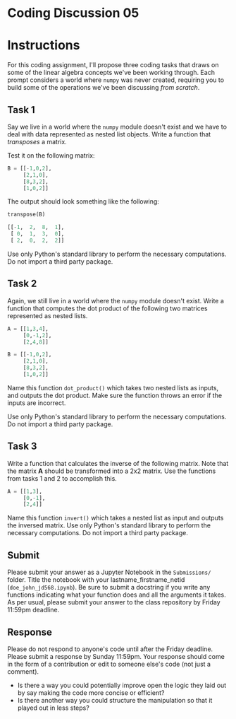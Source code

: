 # Coding Discussion 05

# Instructions

For this coding assignment, I'll propose three coding tasks that draws on some of the linear algebra concepts we've been working through. Each prompt considers a world where `numpy` was never created, requiring you to build some of the operations we've been discussing _from scratch_.

## Task 1

Say we live in a world where the `numpy` module doesn't exist and we have to deal with data represented as nested list objects. Write a function that _transposes_ a matrix.

Test it on the following matrix:

```Python
B = [[-1,0,2],
     [2,1,0],
     [8,3,2],
     [1,0,2]]
```

The output should look something like the following:

```Python
transpose(B)

[[-1,  2,  8,  1],
 [ 0,  1,  3,  0],
 [ 2,  0,  2,  2]]
```

Use only Python's standard library to perform the necessary computations. Do not import a third party package.


## Task 2

Again, we still live in a world where the `numpy` module doesn't exist. Write a function that computes the dot product of the following two matrices represented as nested lists.

```python
A = [[1,3,4],
     [0,-1,2],
     [2,4,8]]

B = [[-1,0,2],
     [2,1,0],
     [8,3,2],
     [1,0,2]]
```

Name this function `dot_product()` which takes two nested lists as inputs, and outputs the dot product. Make sure the function throws an error if the inputs are incorrect.

Use only Python's standard library to perform the necessary computations. Do not import a third party package.

## Task 3

Write a function that calculates the inverse of the following matrix. Note that the matrix **A** should be transformed into a 2x2 matrix. Use the functions from tasks 1 and 2 to accomplish this.

```python
A = [[1,3],
     [0,-1],
     [2,4]]
```

Name this function `invert()` which takes a nested list as input and outputs the inversed matrix. Use only Python's standard library to perform the necessary computations. Do not import a third party package.


## Submit

Please submit your answer as a Jupyter Notebook in the `Submissions/` folder. Title the notebook with your lastname_firstname_netid (`doe_john_jd568.ipynb`). Be sure to submit a docstring if you write any functions indicating what your function does and all the arguments it takes.  As per usual, please submit your answer to the class repository by Friday 11:59pm deadline.

## Response

Please do not respond to anyone's code until after the Friday deadline. Please submit a response by Sunday 11:59pm. Your response should come in the form of a contribution or edit to someone else's code (not just a comment).

- Is there a way you could potentially improve open the logic they laid out by say making the code more concise or efficient?
- Is there another way you could structure the manipulation so that it played out in less steps?
